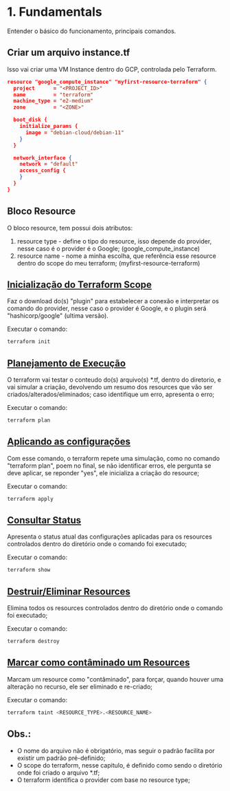 # 1. Fundamentals
Entender o básico do funcionamento, principais comandos.


## Criar um arquivo instance.tf
Isso vai criar uma VM Instance dentro do GCP, controlada pelo Terraform.

```json
resource "google_compute_instance" "myfirst-resource-terraform" {
  project      = "<PROJECT_ID>"
  name         = "terraform"
  machine_type = "e2-medium"
  zone         = "<ZONE>"

  boot_disk {
    initialize_params {
      image = "debian-cloud/debian-11"
    }
  }

  network_interface {
    network = "default"
    access_config {
    }
  }
}
```

## Bloco Resource
O bloco resource, tem possui dois atributos:
1. resource type - define o tipo do resource, isso depende do provider, nesse caso é o provider é o Google; (google_compute_instance)
2. resource name - nome a minha escolha, que referência esse resource dentro do scope do meu terraform; (myfirst-resource-terraform)

## [Inicialização do Terraform Scope](#inicialização-do-terraform-scope)
Faz o download do(s) "plugin" para estabelecer a conexão e interpretar os comando do provider, nesse caso o provider é Google, e o plugin será "hashicorp/google" (ultima versão).

Executar o comando:
```bash
terraform init
```

## [Planejamento de Execução](#planejamento-de-execução)
O terraform vai testar o conteudo do(s) arquivo(s) *.tf, dentro do diretorio, e vai simular a criação, devolvendo um resumo dos resources que vão ser criados/alterados/eliminados; caso identifique um erro, apresenta o erro;

Executar o comando:
```bash
terraform plan
```

## [Aplicando as configurações](#aplicando-as-configurações)
Com esse comando, o terraform repete uma simulação, como no comando "terraform plan", poem no final, se não identificar erros, ele pergunta se deve aplicar, se reponder "yes", ele inicializa a criação do resource; 

Executar o comando:
```bash
terraform apply
```

## [Consultar Status](#consultar-status)
Apresenta o status atual das configurações aplicadas para os resources controlados dentro do diretório onde o comando foi executado; 

Executar o comando:
```bash
terraform show
```

## [Destruir/Eliminar Resources](#destruireliminar-resources)
Elimina todos os resources controlados dentro do diretório onde o comando foi executado; 

Executar o comando:
```bash
terraform destroy
```

## [Marcar como contâminado um Resources](#marcar-como-contâminado-um-resources)
Marcam um resource como "contâminado", para forçar, quando houver uma alteração no recurso, ele ser eliminado e re-criado; 

Executar o comando:
```bash
terraform taint <RESOURCE_TYPE>.<RESOURCE_NAME>
```

## Obs.:
- O nome do arquivo não é obrigatório, mas seguir o padrão facilita por existir um padrão pré-definido;
- O scope do terraform, nesse capitulo, é definido como sendo o diretório onde foi criado o arquivo *.tf;
- O terraform identifica o provider com base no resource type;